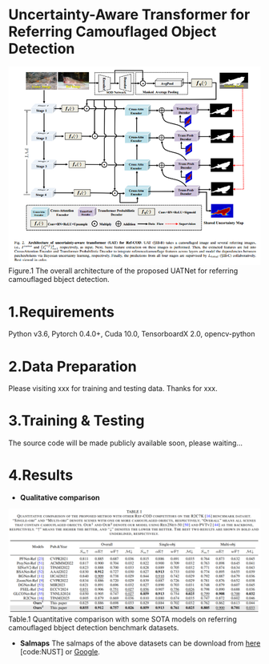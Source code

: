 # Uncertainty-Aware Transformer for Referring Camouflaged Object Detection

![image](figs/UATNet.png)  
   Figure.1 The overall architecture of the proposed UATNet for referring camouflaged bbject detection. 

# 1.Requirements
Python v3.6, Pytorch 0.4.0+, Cuda 10.0, TensorboardX 2.0, opencv-python

# 2.Data Preparation
Please visiting xxx for training and testing data. Thanks for xxx.

# 3.Training & Testing
The source code will be made publicly available soon, please waiting...

# 4.Results
* **Qualitative comparison**

![image](figs/qulities_results.png)  
Table.1 Quantitative comparison with some SOTA models on referring camouflaged bbject detection benchmark datasets. 

* **Salmaps**
The salmaps of the above datasets can be download from [here]() [code:NUST] or [Google](https://drive.google.com/file/d/1fITY74Bgdy0ps-7ruFajibEyy6qRNZHH/view?usp=sharing).
